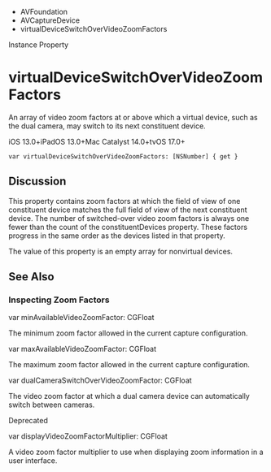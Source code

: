 

- AVFoundation
- AVCaptureDevice
-  virtualDeviceSwitchOverVideoZoomFactors 

Instance Property

# virtualDeviceSwitchOverVideoZoomFactors

An array of video zoom factors at or above which a virtual device, such as the dual camera, may switch to its next constituent device.

iOS 13.0+iPadOS 13.0+Mac Catalyst 14.0+tvOS 17.0+

``` source
var virtualDeviceSwitchOverVideoZoomFactors: [NSNumber] { get }
```

## Discussion

This property contains zoom factors at which the field of view of one constituent device matches the full field of view of the next constituent device. The number of switched-over video zoom factors is always one fewer than the count of the constituentDevices property. These factors progress in the same order as the devices listed in that property.

The value of this property is an empty array for nonvirtual devices.

## See Also

### Inspecting Zoom Factors

var minAvailableVideoZoomFactor: CGFloat

The minimum zoom factor allowed in the current capture configuration.

var maxAvailableVideoZoomFactor: CGFloat

The maximum zoom factor allowed in the current capture configuration.

var dualCameraSwitchOverVideoZoomFactor: CGFloat

The video zoom factor at which a dual camera device can automatically switch between cameras.

Deprecated

var displayVideoZoomFactorMultiplier: CGFloat

A video zoom factor multiplier to use when displaying zoom information in a user interface.

